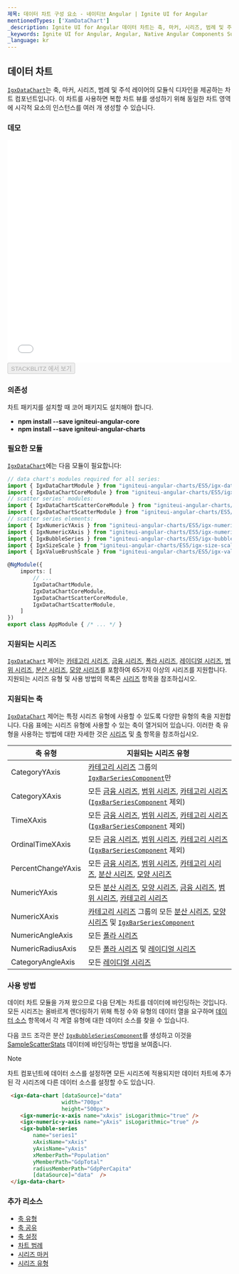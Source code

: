```yaml
---
제목: 데이터 차트 구성 요소 - 네이티브 Angular | Ignite UI for Angular
mentionedTypes: ['XamDataChart']
_description: Ignite UI for Angular 데이터 차트는 축, 마커, 시리즈, 범례 및 주석 레이어의 모듈 식 디자인을 제공하는 차트 구성 요소입니다. 이 차트를 사용하면 동일한 차트 영역에 이러한 시각적 요소의 인스턴스를 여러 개 만들어 복합 차트 뷰를 만들 수 있습니다.
_keywords: Ignite UI for Angular, Angular, Native Angular Components Suite, Native Angular Controls, Native Angular Components, Native Angular Components Library, Angular Chart, Angular Chart Control, Angular Chart Example, Angular Grid Component, Angular Chart Component, Angular Data Chart
_language: kr
---
```


## 데이터 차트

[`IgxDataChart`](/products/ignite-ui-angular/api/docs/typescript/latest/classes/igxdatachart.html)는 축, 마커, 시리즈, 범례 및 주석 레이어의 모듈식 디자인을 제공하는 차트 컴포넌트입니다. 이 차트를 사용하면 복합 차트 뷰를 생성하기 위해 동일한 차트 영역에 시각적 요소의 인스턴스를 여러 개 생성할 수 있습니다.

### 데모

<div class="sample-container loading" style="height: 500px">
    <iframe id="data-chart-overview-iframe" src='{environment:dvDemosBaseUrl}/charts/data-chart-overview' width="100%" height="100%" seamless frameBorder="0" onload="onXPlatSampleIframeContentLoaded(this);"></iframe>
</div>
<div>
    <button data-localize="stackblitz" disabled class="stackblitz-btn" data-iframe-id="data-chart-overview-iframe" data-demos-base-url="{environment:dvDemosBaseUrl}">STACKBLITZ 에서 보기
    </button>
</div>

<div class="divider--half"></div>

### 의존성

차트 패키지를 설치할 때 코어 패키지도 설치해야 합니다.

-   **npm install --save igniteui-angular-core**
-   **npm install --save igniteui-angular-charts**

### 필요한 모듈

[`IgxDataChart`](/products/ignite-ui-angular/api/docs/typescript/latest/classes/igxdatachart.html)에는 다음 모듈이 필요합니다:

```ts
// data chart's modules required for all series:
import { IgxDataChartModule } from "igniteui-angular-charts/ES5/igx-data-chart-module";
import { IgxDataChartCoreModule } from "igniteui-angular-charts/ES5/igx-data-chart-core--module";
// scatter series' modules:
import { IgxDataChartScatterCoreModule } from "igniteui-angular-charts/ES5/igx-data-chart-scatter-core-module";
import { IgxDataChartScatterModule } from "igniteui-angular-charts/ES5/igx-data-chart-scatter-module";
// scatter series elements:
import { IgxNumericYAxis } from "igniteui-angular-charts/ES5/igx-numeric-y-axis";
import { IgxNumericXAxis } from "igniteui-angular-charts/ES5/igx-numeric-x-axis";
import { IgxBubbleSeries } from "igniteui-angular-charts/ES5/igx-bubble-series";
import { IgxSizeScale } from "igniteui-angular-charts/ES5/igx-size-scale";
import { IgxValueBrushScale } from "igniteui-angular-charts/ES5/igx-value-brush-scale";

@NgModule({
    imports: [
        // ...
        IgxDataChartModule,
        IgxDataChartCoreModule,
        IgxDataChartScatterCoreModule,
        IgxDataChartScatterModule,
    ]
})
export class AppModule { /* ... */ }
```

<div class="divider--half"></div>

### 지원되는 시리즈

[`IgxDataChart`](/products/ignite-ui-angular/api/docs/typescript/latest/classes/igxdatachart.html) 제어는 [카테고리 시리즈](datachart_series_types_category.md), [금융 시리즈](datachart_series_types_financial.md), [폴라 시리즈](datachart_series_types_polar.md), [레이디얼 시리즈](datachart_series_types_radial.md), [범위 시리즈](datachart_series_types_range.md), [분산 시리즈](datachart_series_types_scatter_bubble.md), [모양 시리즈](datachart_series_types_shape.md)를 포함하여 65가지 이상의 시리즈를 지원합니다. 지원되는 시리즈 유형 및 사용 방법의 목록은 [시리즈](datachart_series_types.md) 항목을 참조하십시오.

### 지원되는 축

[`IgxDataChart`](/products/ignite-ui-angular/api/docs/typescript/latest/classes/igxdatachart.html) 제어는 특정 시리즈 유형에 사용할 수 있도록 다양한 유형의 축을 지원합니다. 다음 표에는 시리즈 유형에 사용할 수 있는 축이 열거되어 있습니다.   이러한 축 유형을 사용하는 방법에 대한 자세한 것은 [시리즈](datachart_series_types.md) 및 [축](datachart_axis_types.md) 항목을 참조하십시오.

| 축 유형               | 지원되는 시리즈 유형                                                                                                                                                                                                                                                                |
| ------------------ | -------------------------------------------------------------------------------------------------------------------------------------------------------------------------------------------------------------------------------------------------------------------------- |
| CategoryYAxis      | [카테고리 시리즈](datachart_series_types_category.md) 그룹의 [`IgxBarSeriesComponent`](/products/ignite-ui-angular/api/docs/typescript/latest/classes/igxbarseriescomponent.html)만                                                                                                   |
| CategoryXAxis      | 모든 [금융 시리즈](datachart_series_types_financial.md), [범위 시리즈](datachart_series_types_range.md),  [카테고리 시리즈](datachart_series_types_category.md)([`IgxBarSeriesComponent`](/products/ignite-ui-angular/api/docs/typescript/latest/classes/igxbarseriescomponent.html) 제외)      |
| TimeXAxis          | 모든 [금융 시리즈](datachart_series_types_financial.md), [범위 시리즈](datachart_series_types_range.md),  [카테고리 시리즈](datachart_series_types_category.md)([`IgxBarSeriesComponent`](/products/ignite-ui-angular/api/docs/typescript/latest/classes/igxbarseriescomponent.html) 제외)      |
| OrdinalTimeXAxis   | 모든 [금융 시리즈](datachart_series_types_financial.md), [범위 시리즈](datachart_series_types_range.md),  [카테고리 시리즈](datachart_series_types_category.md)([`IgxBarSeriesComponent`](/products/ignite-ui-angular/api/docs/typescript/latest/classes/igxbarseriescomponent.html) 제외)      |
| PercentChangeYAxis | 모든 [금융 시리즈](datachart_series_types_financial.md), [범위 시리즈](datachart_series_types_range.md), [카테고리 시리즈](datachart_series_types_category.md), [분산 시리즈](datachart_series_types_scatter_bubble.md), [모양 시리즈](datachart_series_types_shape.md)                                 |
| NumericYAxis       | 모든 [분산 시리즈](datachart_series_types_scatter_bubble.md), [모양 시리즈](datachart_series_types_shape.md), [금융 시리즈](datachart_series_types_financial.md), [범위 시리즈](datachart_series_types_range.md), [카테고리 시리즈](datachart_series_types_category.md)                                 |
| NumericXAxis       | [카테고리 시리즈](datachart_series_types_category.md) 그룹의 모든 [분산 시리즈](datachart_series_types_scatter_bubble.md), [모양 시리즈](datachart_series_types_shape.md) 및 [`IgxBarSeriesComponent`](/products/ignite-ui-angular/api/docs/typescript/latest/classes/igxbarseriescomponent.html) |
| NumericAngleAxis   | 모든 [폴라 시리즈](datachart_series_types_polar.md)                                                                                                                                                                                                                               |
| NumericRadiusAxis  | 모든 [폴라 시리즈](datachart_series_types_polar.md) 및 [레이디얼 시리즈](datachart_series_types_radial.md)                                                                                                                                                                                |
| CategoryAngleAxis  | 모든 [레이디얼 시리즈](datachart_series_types_radial.md)                                                                                                                                                                                                                            |

### 사용 방법

데이터 차트 모듈을 가져 왔으므로 다음 단계는 차트를 데이터에 바인딩하는 것입니다. 모든 시리즈는 올바르게 렌더링하기 위해 특정 수와 유형의 데이터 열을 요구하며 [데이터 소스](datachart_data_sources.md) 항목에서 각 계열 유형에 대한 데이터 소스를 찾을 수 있습니다.

다음 코드 조각은 분산 [`IgxBubbleSeriesComponent`](/products/ignite-ui-angular/api/docs/typescript/latest/classes/igxbubbleseriescomponent.html)를 생성하고 이것을 [SampleScatterStats](datachart_data_sources_stats.md) 데이터에 바인딩하는 방법을 보여줍니다.

> [!NOTE]
>
> 차트 컴포넌트에 데이터 소스를 설정하면 모든 시리즈에 적용되지만 데이터 차트에 추가된 각 시리즈에 다른 데이터 소스를 설정할 수도 있습니다.

```html
 <igx-data-chart [dataSource]="data"
                 width="700px"
                 height="500px">
    <igx-numeric-x-axis name="xAxis" isLogarithmic="true" />
    <igx-numeric-y-axis name="yAxis" isLogarithmic="true" />
    <igx-bubble-series
        name="series1"
        xAxisName="xAxis"
        yAxisName="yAxis"
        xMemberPath="Population"
        yMemberPath="GdpTotal"
        radiusMemberPath="GdpPerCapita"
        [dataSource]="data"  />
 </igx-data-chart>
```

<div class="divider--half"></div>

### 추가 리소스

-   [축 유형](datachart_axis_types.md)
-   [축 공유](datachart_axis_sharing.md)
-   [축 설정](datachart_axis_settings.md)
-   [차트 범례](datachart_chart_legends.md)
-   [시리즈 마커](datachart_series_markers.md)
-   [시리즈 유형](datachart_series_types.md)
